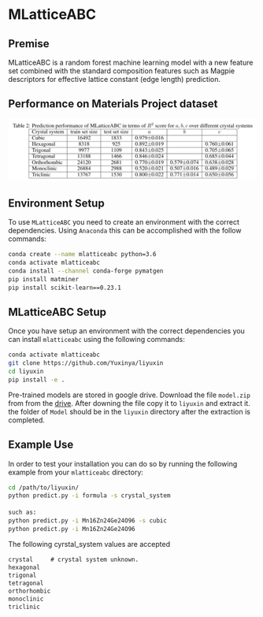 # MLatticeABC


## Premise

MLatticeABC is a random forest machine learning model with a new feature set combined with the standard composition features such as Magpie descriptors for effective lattice constant (edge length) prediction. 

## Performance on Materials Project dataset

<img src="performance1.png" width="600">

## Environment Setup

To use `MLatticeABC` you need to create an environment with the correct dependencies. Using `Anaconda` this can be accomplished with the follow commands:

```bash
conda create --name mlatticeabc python=3.6
conda activate mlatticeabc
conda install --channel conda-forge pymatgen
pip install matminer
pip install scikit-learn==0.23.1
```

## MLatticeABC Setup

Once you have setup an environment with the correct dependencies you can install `mlatticeabc` using the following commands:

```bash
conda activate mlatticeabc
git clone https://github.com/Yuxinya/liyuxin
cd liyuxin
pip install -e .
```

Pre-trained models are stored in google drive. Download the file `model.zip` from from the [drive](https://drive.google.com/file/d/1rIdu_ZvhQ5iGQkrSY5Uh3yLH_L1uel4U/view?usp=sharing). After downing the file copy it to `liyuxin` and extract it. the folder of `Model` should be in the `liyuxin` directory after the extraction is completed.
## Example Use

In order to test your installation you can do so by running the following example from your `mlatticeabc` directory:

```sh
cd /path/to/liyuxin/
python predict.py -i formula -s crystal_system

such as:
python predict.py -i Mn16Zn24Ge24O96 -s cubic
python predict.py -i Mn16Zn24Ge24O96
```

The following cyrstal_system values are accepted
```
crystal     # crystal system unknown.
hexagonal
trigonal
tetragonal
orthorhombic
monoclinic
triclinic
```
